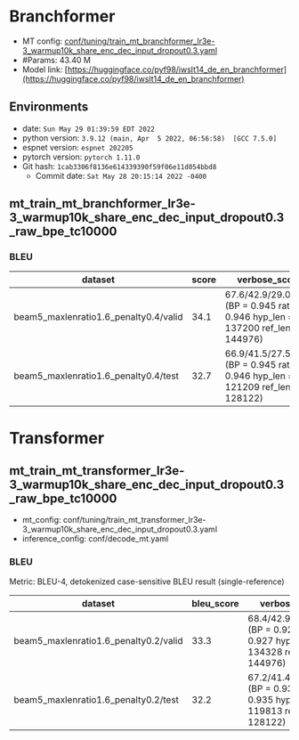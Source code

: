 # Branchformer
- MT config: [conf/tuning/train_mt_branchformer_lr3e-3_warmup10k_share_enc_dec_input_dropout0.3.yaml](conf/tuning/train_mt_branchformer_lr3e-3_warmup10k_share_enc_dec_input_dropout0.3.yaml)
- #Params: 43.40 M
- Model link: [https://huggingface.co/pyf98/iwslt14_de_en_branchformer](https://huggingface.co/pyf98/iwslt14_de_en_branchformer)

## Environments
- date: `Sun May 29 01:39:59 EDT 2022`
- python version: `3.9.12 (main, Apr  5 2022, 06:56:58)  [GCC 7.5.0]`
- espnet version: `espnet 202205`
- pytorch version: `pytorch 1.11.0`
- Git hash: `1cab3306f8136e614339390f59f06e11d054bbd8`
  - Commit date: `Sat May 28 20:15:14 2022 -0400`

## mt_train_mt_branchformer_lr3e-3_warmup10k_share_enc_dec_input_dropout0.3_raw_bpe_tc10000
### BLEU

|dataset|score|verbose_score|
|---|---|---|
|beam5_maxlenratio1.6_penalty0.4/valid|34.1|67.6/42.9/29.0/20.0 (BP = 0.945 ratio = 0.946 hyp_len = 137200 ref_len = 144976)|
|beam5_maxlenratio1.6_penalty0.4/test|32.7|66.9/41.5/27.5/18.7 (BP = 0.945 ratio = 0.946 hyp_len = 121209 ref_len = 128122)|



# Transformer

## mt_train_mt_transformer_lr3e-3_warmup10k_share_enc_dec_input_dropout0.3_raw_bpe_tc10000
- mt_config: conf/tuning/train_mt_transformer_lr3e-3_warmup10k_share_enc_dec_input_dropout0.3.yaml
- inference_config: conf/decode_mt.yaml

### BLEU
Metric: BLEU-4, detokenized case-sensitive BLEU result (single-reference)

|dataset|bleu_score|verbose_score|
|---|---|---|
|beam5_maxlenratio1.6_penalty0.2/valid|33.3|68.4/42.9/28.9/19.8 (BP = 0.924 ratio = 0.927 hyp_len = 134328 ref_len = 144976)|
|beam5_maxlenratio1.6_penalty0.2/test|32.2|67.2/41.4/27.4/18.5 (BP = 0.933 ratio = 0.935 hyp_len = 119813 ref_len = 128122)|
